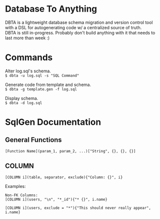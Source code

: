 # Database To Anything

DBTA is a lightweight database schema migration and version control tool with a DSL for autogenerating code w/ a centralized source of truth. <br>
DBTA is still in-progress. Probably don't build anything with it that needs to last more than week :)

# Commands

Alter log.sql's schema. <br>
`$ dbta -u log.sql -s "SQL Command"`

Generate code from template and schema. <br>
`$ dbta -g template.gen -f log.sql`

Display schema. <br>
`$ dbta -d log.sql`

# SqlGen Documentation

## General Functions

`[Function Name](param_1, param_2, ...)["String", {}, {}, {}]`

## COLUMN

```
[COLUMN i](table, separator, exclude){"Column: {}", i}
```

Examples:

```
Non-FK Columns:
[COLUMN i](users, "\n", "*_id"){"* {}", i.name}
```

```
[COLUMN i](users, exclude = "*"){"This should never really appear", i.name}
```
